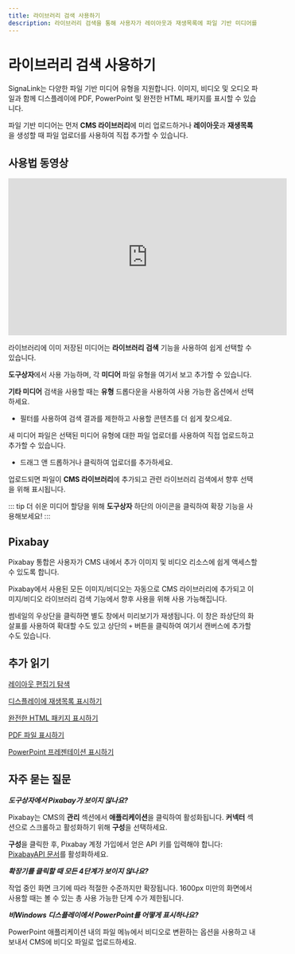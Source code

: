 ```yaml
---
title: 라이브러리 검색 사용하기
description: 라이브러리 검색을 통해 사용자가 레이아웃과 재생목록에 파일 기반 미디어를 쉽게 추가할 수 있습니다
---
```


# 라이브러리 검색 사용하기

SignaLink는 다양한 파일 기반 미디어 유형을 지원합니다. 이미지, 비디오 및 오디오 파일과 함께 디스플레이에 PDF, PowerPoint 및 완전한 HTML 패키지를 표시할 수 있습니다.

파일 기반 미디어는 먼저 **CMS 라이브러리**에 미리 업로드하거나 **레이아웃**과 **재생목록**을 생성할 때 파일 업로더를 사용하여 직접 추가할 수 있습니다.

## 사용법 동영상

<iframe width="560" height="315" src="https://www.youtube.com/embed/pymUvJDp-lE" title="라이브러리 검색 사용법" frameborder="0" allow="accelerometer; autoplay; clipboard-write; encrypted-media; gyroscope; picture-in-picture" allowfullscreen></iframe>

라이브러리에 이미 저장된 미디어는 **라이브러리 검색** 기능을 사용하여 쉽게 선택할 수 있습니다.

**도구상자**에서 사용 가능하며, 각 **미디어** 파일 유형을 여기서 보고 추가할 수 있습니다.

**기타 미디어** 검색을 사용할 때는 **유형** 드롭다운을 사용하여 사용 가능한 옵션에서 선택하세요.

- 필터를 사용하여 검색 결과를 제한하고 사용할 콘텐츠를 더 쉽게 찾으세요.

새 미디어 파일은 선택된 미디어 유형에 대한 파일 업로더를 사용하여 직접 업로드하고 추가할 수 있습니다.

- 드래그 앤 드롭하거나 클릭하여 업로더를 추가하세요.

업로드되면 파일이 **CMS 라이브러리**에 추가되고 관련 라이브러리 검색에서 향후 선택을 위해 표시됩니다.

::: tip
더 쉬운 미디어 할당을 위해 **도구상자** 하단의 아이콘을 클릭하여 확장 기능을 사용해보세요!
:::

## Pixabay

Pixabay 통합은 사용자가 CMS 내에서 추가 이미지 및 비디오 리소스에 쉽게 액세스할 수 있도록 합니다.

Pixabay에서 사용된 모든 이미지/비디오는 자동으로 CMS 라이브러리에 추가되고 이미지/비디오 라이브러리 검색 기능에서 향후 사용을 위해 사용 가능해집니다.

썸네일의 우상단을 클릭하면 별도 창에서 미리보기가 재생됩니다. 이 창은 좌상단의 화살표를 사용하여 확대할 수도 있고 상단의 `+` 버튼을 클릭하여 여기서 캔버스에 추가할 수도 있습니다.

## 추가 읽기

[레이아웃 편집기 탐색](layout_editor_overview.html)

[디스플레이에 재생목록 표시하기](showing_a_playlist_on_displays.html)

[완전한 HTML 패키지 표시하기](media_module_htmlpackage.html)

[PDF 파일 표시하기](media_module_pdf.html)

[PowerPoint 프레젠테이션 표시하기](media_module_powerpoint.html)

## 자주 묻는 질문

***도구상자에서 Pixabay가 보이지 않나요?***

Pixabay는 CMS의 **관리** 섹션에서 **애플리케이션**을 클릭하여 활성화됩니다. **커넥터** 섹션으로 스크롤하고 활성화하기 위해 **구성**을 선택하세요.

**구성**을 클릭한 후, Pixabay 계정 가입에서 얻은 API 키를 입력해야 합니다: [PixabayAPI 문서](https://pixabay.com/api/docs/)를 활성화하세요.

***확장기를 클릭할 때 모든 4단계가 보이지 않나요?***

작업 중인 화면 크기에 따라 적절한 수준까지만 확장됩니다. 1600px 미만의 화면에서 사용할 때는 볼 수 있는 총 사용 가능한 단계 수가 제한됩니다.

***비Windows 디스플레이에서 PowerPoint를 어떻게 표시하나요?***

PowerPoint 애플리케이션 내의 파일 메뉴에서 비디오로 변환하는 옵션을 사용하고 내보내서 CMS에 비디오 파일로 업로드하세요. 